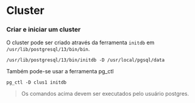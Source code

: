 # Cluster

### Criar e iniciar um cluster

O cluster pode ser criado através da ferramenta `initdb` em `/usr/lib/postgresql/13/bin/bin`.

```
/usr/lib/postgresql/13/bin/initdb -D /usr/local/pgsql/data
```

Também pode-se usar a ferramenta pg_ctl

```
pg_ctl -D clus1 initdb
```

> Os comandos acima devem ser executados pelo usuário postgres.
